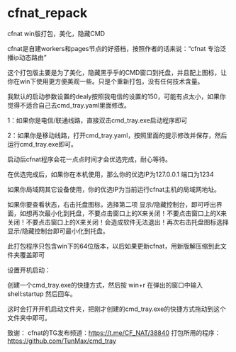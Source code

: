 # cfnat_repack
cfnat win版打包，美化，隐藏CMD

cfnat是自建workers和pages节点的好搭档，按照作者的话来说：“cfnat 专治泛播ip动态路由”

这个打包版主要是为了美化，隐藏黑乎乎的CMD窗口到托盘，并且配上图标，让你在win下使用更方便美观一些。只是个重新打包，没有任何技术含量。

我默认的启动参数设置的dealy按照我电信的设置的150，可能有点太小，如果你觉得不适合自己去cmd_tray.yaml里面修改。

1：如果你是电信/联通线路，直接双击cmd_tray.exe启动程序即可

2：如果你是移动线路，打开cmd_tray.yaml，按照里面的提示修改并保存，然后运行cmd_tray.exe即可。

启动后cfnat程序会花一点点时间才会优选完成，耐心等待。

在优选完成后，如果你在本机使用，那么你的优选IP为127.0.0.1 端口为1234

如果你局域网其它设备使用，你的优选IP为当前运行cfnat主机的局域网地址。

如果你要查看状态，右击托盘图标，选择第二项 显示/隐藏控制台，即可呼出界面，如想再次最小化到托盘，不要点击窗口上的X来关闭！不要点击窗口上的X来关闭！不要点击窗口上的X来关闭！会造成软件无法退出！再次右击托盘图标选择显示/隐藏控制台即可最小化到托盘。

此打包程序只包含win下的64位版本，以后如果更新cfnat，用新版解压缩到此文件夹覆盖即可

设置开机启动：

创建一个cmd_tray.exe的快捷方式，然后按 win+r 在弹出的窗口中输入 shell:startup 然后回车。

这时会打开开机启动文件夹，把刚才创建的cmd_tray.exe的快捷方式拖动到这个文件夹中即可。

致谢：
cfnat的TG发布频道：https://t.me/CF_NAT/38840
打包所用的程序：https://github.com/TunMax/cmd_tray
